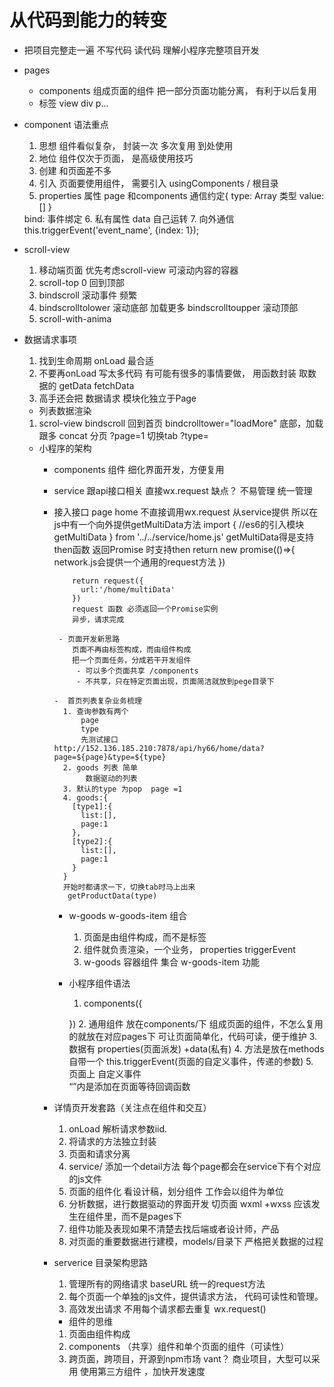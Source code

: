 # 从代码到能力的转变
- 把项目完整走一遍
  不写代码 读代码 理解小程序完整项目开发

- pages
  - components
    组成页面的组件
    把一部分页面功能分离， 有利于以后复用
  - 标签 view div p...

- component 语法重点
  1. 思想
    组件看似复杂， 封装一次 多次复用 到处使用
  2. 地位
    组件仅次于页面， 是高级使用技巧
  3. 创建
    和页面差不多
  4. 引入
    页面要使用组件， 需要引入 usingComponents / 根目录
  5. properties 属性
    page 和components 通信约定{
      type: Array  类型
      value:[]
    }
    <w-tab-control title="" bind:/>
    bind: 事件绑定
    6. 私有属性
      data 自己运转
    7. 向外通信
      this.triggerEvent('event_name', {index: 1});

- scroll-view
  1. 移动端页面 优先考虑scroll-view
    可滚动内容的容器
  2. scroll-top  0
    回到顶部
  3. bindscroll
    滚动事件 频繁
  4. bindscrolltolower 滚动底部 加载更多
    bindscrolltoupper 滚动顶部
  5. scroll-with-anima

- 数据请求事项
  1. 找到生命周期
    onLoad 最合适
  2. 不要再onLoad 写太多代码 有可能有很多的事情要做， 用函数封装
    取数据的  getData fetchData
  3. 高手还会把 数据请求 模块化独立于Page
  


  - 列表数据渲染
   1. scrol-view
     bindscroll    回到首页
     bindcrolltower="loadMore" 底部，加载跟多
     concat 分页   ?page=1
     切换tab ?type=

  - 小程序的架构
    - components 组件
      细化界面开发，方便复用
    - service  跟api接口相关
       直接wx.request 缺点？ 不易管理
      统一管理

    - 接入接口
        page home 不直接调用wx.request
         从service提供
           所以在js中有一个向外提供getMultiData方法
           import {   //es6的引入模块
           getMultiData
             } from '../../service/home.js'
             getMultiData得是支持then函数
              返回Promise 时支持then
              return new promise(()=>{
                network.js会提供一个通用的request方法
              })

              return request({
                url:'/home/multiData'
              })
              request 函数 必须返回一个Promise实例
              异步，请求完成

           - 页面开发新思路
              页面不再由标签构成，而由组件构成
              把一个页面任务，分成若干开发组件
               - 可以多个页面共享 /components
               - 不共享，只在特定页面出现，页面简洁就放到pege目录下

          -  首页列表复杂业务梳理
            1. 查询参数有两个
                page   
                type
                先测试接口http://152.136.185.210:7878/api/hy66/home/data?page=${page}&type=${type}
            2. goods 列表 简单
                 数据驱动的列表
            3. 默认的type 为pop  page =1 
            4. goods:{
              [type1]:{
                list:[],
                page:1
              },
              [type2]:{
                list:[],
                page:1
              }
            }
            开始时都请求一下，切换tab时马上出来
             getProductData(type)





        - w-goods w-goods-item 组合
          1. 页面是由组件构成，而不是标签
          2. 组件就负责渲染，一个业务， properties   triggerEvent
          3. w-goods 容器组件  集合
             w-goods-item  功能

        - 小程序组件语法
          1.  components({

            })
          2. 通用组件  放在components/下
              组成页面的组件，不怎么复用的就放在对应pages下
               可让页面简单化，代码可读，便于维护
          3.  数据有 properties(页面派发) +data(私有)
          4. 方法是放在methods
              自带一个  this.triggerEvent(页面的自定义事件，传递的参数)
          5. 页面上 <demo data={} bind:event="">   自定义事件   
          “”内是添加在页面等待回调函数

    - 详情页开发套路（关注点在组件和交互）
        1. onLoad 解析请求参数iid.
        2. 将请求的方法独立封装
        3. 页面和请求分离
        4. service/
         添加一个detail方法
            每个page都会在service下有个对应的js文件
        5. 页面的组件化
           看设计稿，划分组件
           工作会以组件为单位
        6. 分析数据，进行数据驱动的界面开发
           切页面 wxml +wxss 应该发生在组件里，而不是pages下
        7. 组件功能及表现如果不清楚去找后端或者设计师，产品
        8. 对页面的重要数据进行建模，models/目录下
            严格把关数据的过程



    - serverice 目录架构思路
      1. 管理所有的网络请求
        baseURL  统一的request方法
      2. 每个页面一个单独的js文件，提供请求方法，
          代码可读性和管理。
      3. 高效发出请求
          不用每个请求都去重复 wx.request()
      - 组件的思维
       1. 页面由组件构成
       2. components （共享）组件和单个页面的组件（可读性）
       3. 跨页面，跨项目，开源到npm市场
         vant？   商业项目，大型可以采用
           使用第三方组件  ，加快开发速度
       

              
               
    